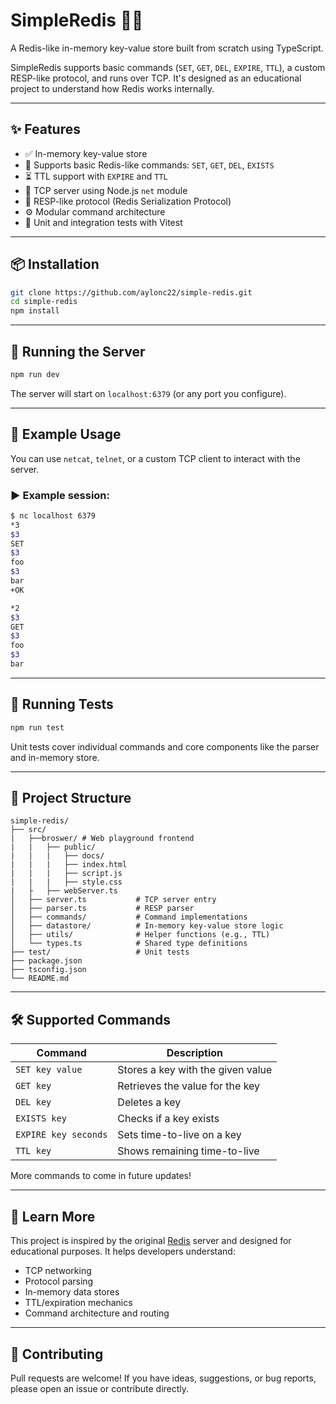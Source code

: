# SimpleRedis 🧠🚀

A Redis-like in-memory key-value store built from scratch using TypeScript.

SimpleRedis supports basic commands (`SET`, `GET`, `DEL`, `EXPIRE`, `TTL`), a custom RESP-like protocol, and runs over TCP. It's designed as an educational project to understand how Redis works internally.

---

## ✨ Features

- ✅ In-memory key-value store
- 🧩 Supports basic Redis-like commands: `SET`, `GET`, `DEL`, `EXISTS`
- ⏳ TTL support with `EXPIRE` and `TTL`
- 🔌 TCP server using Node.js `net` module
- 🧵 RESP-like protocol (Redis Serialization Protocol)
- ⚙️ Modular command architecture
- 🧪 Unit and integration tests with Vitest

---

## 📦 Installation

```bash
git clone https://github.com/aylonc22/simple-redis.git
cd simple-redis
npm install
```

---

## 🚀 Running the Server

```bash
npm run dev
```

The server will start on `localhost:6379` (or any port you configure).

---

## 📡 Example Usage

You can use `netcat`, `telnet`, or a custom TCP client to interact with the server.

### ▶️ Example session:
```bash
$ nc localhost 6379
*3
$3
SET
$3
foo
$3
bar
+OK

*2
$3
GET
$3
foo
$3
bar
```

---

## 🧪 Running Tests

```bash
npm run test
```

Unit tests cover individual commands and core components like the parser and in-memory store.

---

## 📂 Project Structure

```
simple-redis/
├── src/
|   ├──broswer/ # Web playground frontend
|   |   ├── public/
|   |   |   ├── docs/
|   |   |   ├── index.html
|   |   |   ├── script.js
|   |   |   ├── style.css
|   ├   ├── webServer.ts
│   ├── server.ts           # TCP server entry
│   ├── parser.ts           # RESP parser
│   ├── commands/           # Command implementations
│   ├── datastore/          # In-memory key-value store logic
│   ├── utils/              # Helper functions (e.g., TTL)
│   └── types.ts            # Shared type definitions
├── test/                   # Unit tests
├── package.json
├── tsconfig.json
└── README.md
```

---

## 🛠 Supported Commands

| Command   | Description                          |
|-----------|--------------------------------------|
| `SET key value`      | Stores a key with the given value |
| `GET key`            | Retrieves the value for the key   |
| `DEL key`            | Deletes a key                     |
| `EXISTS key`         | Checks if a key exists            |
| `EXPIRE key seconds` | Sets time-to-live on a key        |
| `TTL key`            | Shows remaining time-to-live      |

More commands to come in future updates!

---

## 📘 Learn More

This project is inspired by the original [Redis](https://redis.io) server and designed for educational purposes. It helps developers understand:

- TCP networking
- Protocol parsing
- In-memory data stores
- TTL/expiration mechanics
- Command architecture and routing

---

## 🙌 Contributing

Pull requests are welcome! If you have ideas, suggestions, or bug reports, please open an issue or contribute directly.
